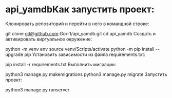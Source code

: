 # api_yamdbКак запустить проект:
Клонировать репозиторий и перейти в него в командной строке:

git clone git@github.com:Gor-1/api_yamdb.git
cd api_yamdb
Cоздать и активировать виртуальное окружение:

python -m venv env
source venv/Scripts/activate
python -m pip install --upgrade pip
Установить зависимости из файла requirements.txt:

pip install -r requirements.txt
Выполнить миграции:

python3 manage.py makemigrations
python3 manage.py migrate
Запустить проект:

python3 manage.py runserver

